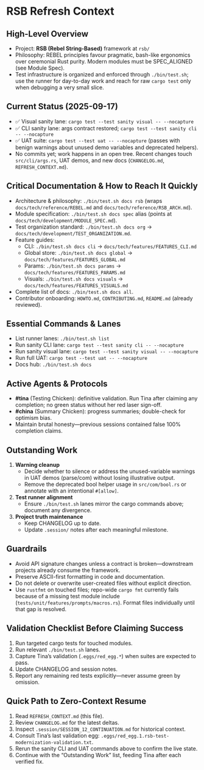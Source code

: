 # RSB Refresh Context

## High-Level Overview
- Project: **RSB (Rebel String-Based)** framework at `rsb/`
- Philosophy: REBEL principles favour pragmatic, bash-like ergonomics over
  ceremonial Rust purity. Modern modules must be SPEC_ALIGNED (see Module Spec).
- Test infrastructure is organized and enforced through `./bin/test.sh`; use the
  runner for day-to-day work and reach for raw `cargo test` only when debugging a
  very small slice.

## Current Status (2025-09-17)
- ✅ Visual sanity lane: `cargo test --test sanity visual -- --nocapture`
- ✅ CLI sanity lane: args contract restored; `cargo test --test sanity cli -- --nocapture`
- ✅ UAT suite: `cargo test --test uat -- --nocapture` (passes with benign warnings
  about unused demo variables and deprecated helpers).
- No commits yet; work happens in an open tree. Recent changes touch
  `src/cli/args.rs`, UAT demos, and new docs (`CHANGELOG.md`, `REFRESH_CONTEXT.md`).

## Critical Documentation & How to Reach It Quickly
- Architecture & philosophy: `./bin/test.sh docs rsb` (wraps `docs/tech/reference/REBEL.md`
  and `docs/tech/reference/RSB_ARCH.md`).
- Module specification: `./bin/test.sh docs spec` alias (points at
  `docs/tech/development/MODULE_SPEC.md`).
- Test organization standard: `./bin/test.sh docs org` → `docs/tech/development/TEST_ORGANIZATION.md`.
- Feature guides:
  - CLI: `./bin/test.sh docs cli` → `docs/tech/features/FEATURES_CLI.md`
  - Global store: `./bin/test.sh docs global` → `docs/tech/features/FEATURES_GLOBAL.md`
  - Params: `./bin/test.sh docs params` → `docs/tech/features/FEATURES_PARAMS.md`
  - Visuals: `./bin/test.sh docs visuals` → `docs/tech/features/FEATURES_VISUALS.md`
- Complete list of docs: `./bin/test.sh docs all`.
- Contributor onboarding: `HOWTO.md`, `CONTRIBUTING.md`, `README.md` (already reviewed).

## Essential Commands & Lanes
- List runner lanes: `./bin/test.sh list`
- Run sanity CLI lane: `cargo test --test sanity cli -- --nocapture`
- Run sanity visual lane: `cargo test --test sanity visual -- --nocapture`
- Run full UAT: `cargo test --test uat -- --nocapture`
- Docs hub: `./bin/test.sh docs`

## Active Agents & Protocols
- **#tina** (Testing Chicken): definitive validation. Run Tina after claiming any
  completion; no green status without her red laser sign-off.
- **#china** (Summary Chicken): progress summaries; double-check for optimism bias.
- Maintain brutal honesty—previous sessions contained false 100% completion claims.

## Outstanding Work
1. **Warning cleanup**
   - Decide whether to silence or address the unused-variable warnings in
     UAT demos (parse/com) without losing illustrative output.
   - Remove the deprecated bool helper usage in `src/com/bool.rs` or annotate with
     an intentional `#[allow]`.
2. **Test runner alignment**
   - Ensure `./bin/test.sh` lanes mirror the cargo commands above; document any
     divergence.
3. **Project truth maintenance**
   - Keep CHANGELOG up to date.
   - Update `.session/` notes after each meaningful milestone.

## Guardrails
- Avoid API signature changes unless a contract is broken—downstream projects
  already consume the framework.
- Preserve ASCII-first formatting in code and documentation.
- Do not delete or overwrite user-created files without explicit direction.
- Use `rustfmt` on touched files; repo-wide `cargo fmt` currently fails because of a
  missing test module include (`tests/unit/features/prompts/macros.rs`). Format files
  individually until that gap is resolved.

## Validation Checklist Before Claiming Success
1. Run targeted cargo tests for touched modules.
2. Run relevant `./bin/test.sh` lanes.
3. Capture Tina’s validation (`.eggs/red_egg.*`) when suites are expected to pass.
4. Update CHANGELOG and session notes.
5. Report any remaining red tests explicitly—never assume green by omission.

## Quick Path to Zero-Context Resume
1. Read `REFRESH_CONTEXT.md` (this file).
2. Review `CHANGELOG.md` for the latest deltas.
3. Inspect `.session/SESSION_12_CONTINUATION.md` for historical context.
4. Consult Tina’s last validation egg: `.eggs/red_egg.1.rsb-test-modernization-validation.txt`.
5. Rerun the sanity CLI and UAT commands above to confirm the live state.
6. Continue with the “Outstanding Work” list, feeding Tina after each verified fix.
